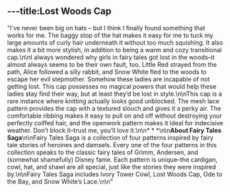 ---title:Lost Woods Cap
---
"I’ve never been big on hats – but I think I finally found something that works for me. The baggy stop of the hat makes it easy for me to tuck my large amounts of curly hair underneath it without too much squishing. It also makes it a bit more stylish, in addition to being a warm and cozy transitional cap.\n\nI always wondered why girls in fairy tales got lost in the woods–it almost always seems to be their own fault, too. Little Red strayed from the path, Alice followed a silly rabbit, and Snow White fled to the woods to escape her evil stepmother. Somehow these ladies are incapable of not getting lost. This cap possesses no magical powers that would help these ladies stay find their way, but at least they’d be lost in style.\n\nThis cap is a rare instance where knitting actually looks good unblocked. The mesh lace pattern provides the cap with a textured slouch and gives it a perky air. The comfortable ribbing makes it easy to pull on and off without destroying your perfectly coiffed hair, and the openwork pattern makes it ideal for indecisive weather. Don’t block it–trust me, you’ll love it.\n\n* * *\n\n**About Fairy Tales Saga**\n\nFairy Tales Saga is a collection of four patterns inspired by fairy tale stories of heroines and damsels. Every one of the four patterns in this collection speaks to the classic fairy tales of Grimm, Andersen, and (somewhat shamefully) Disney fame. Each pattern is unique–the cardigan, cowl, hat, and shawl are all special, just like the stories they were inspired by.\n\nFairy Tales Saga includes Ivory Tower Cowl, Lost Woods Cap, Ode to the Bay, and Snow White’s Lace.\n\n"